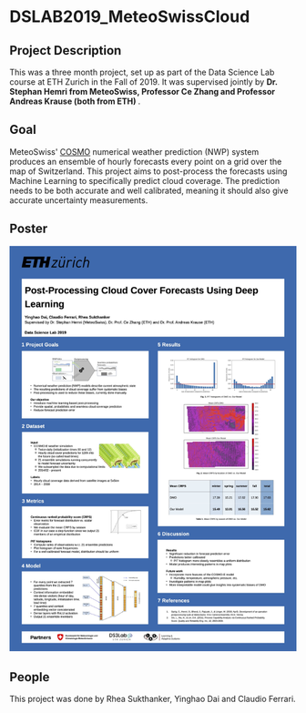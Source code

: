 # DSLAB2019_MeteoSwissCloud

## Project Description
This was a three month project, set up as part of the Data Science Lab course at ETH Zurich in the Fall of 2019. It was supervised jointly by <b> Dr. Stephan Hemri from MeteoSwiss, Professor Ce Zhang and Professor Andreas Krause (both from ETH) </b>.

## Goal
MeteoSwiss' [COSMO](https://www.meteoswiss.admin.ch/home/measurement-and-forecasting-systems/warning-and-forecasting-systems/cosmo-forecasting-system.html) numerical weather prediction (NWP) system produces an ensemble of hourly forecasts every point on a grid over the map of Switzerland. This project aims to post-process the forecasts using Machine Learning to specifically predict cloud coverage. The prediction needs to be both accurate and well calibrated, meaning it should also give accurate uncertainty measurements.

## Poster
![plot](./poster/DataScienceLabPoster.jpg)

## People
This project was done by Rhea Sukthanker, Yinghao Dai and Claudio Ferrari.
